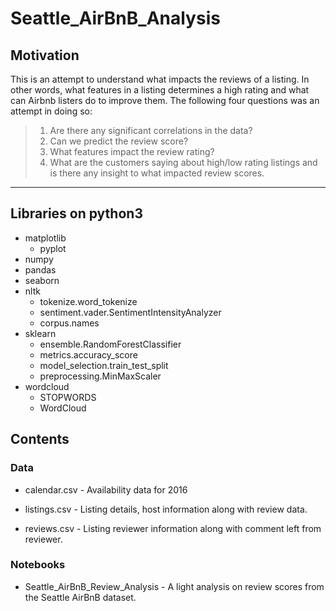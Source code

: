 # Seattle_AirBnB_Analysis

## Motivation
This is an attempt to understand what impacts the reviews of a listing. 
In other words, what features in a listing determines a high rating 
and what can Airbnb listers do to improve them. The following four questions was
an attempt in doing so:

> 1. Are there any significant correlations in the data?
> 2. Can we predict the review score?
> 3. What features impact the review rating?
> 4. What are the customers saying about high/low rating listings and is there any
insight to what impacted review scores.

---

## Libraries on python3

* matplotlib
  * pyplot
* numpy
* pandas
* seaborn
* nltk
  * tokenize.word_tokenize 
  * sentiment.vader.SentimentIntensityAnalyzer
  * corpus.names
* sklearn
  * ensemble.RandomForestClassifier
  * metrics.accuracy_score
  * model_selection.train_test_split
  * preprocessing.MinMaxScaler
* wordcloud
  * STOPWORDS
  * WordCloud

## Contents

### Data
 * calendar.csv - Availability data for 2016

 * listings.csv - Listing details, host information along with review data.

 * reviews.csv - Listing reviewer information along with comment left from reviewer.

### Notebooks
 * Seattle_AirBnB_Review_Analysis - A light analysis on review scores from the Seattle AirBnB dataset.


